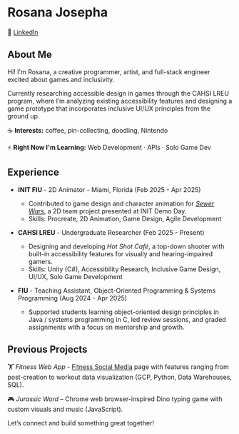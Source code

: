 # Rosana Josepha

💼 [LinkedIn](https://www.linkedin.com/in/rosana-josepha/)

## About Me

Hi! I'm Rosana, a creative programmer, artist, and full-stack engineer excited about games and inclusivity.

Currently researching accessible design in games through the CAHSI LREU program, where I’m analyzing existing accessibility features and designing a game prototype that incorporates inclusive UI/UX principles from the ground up.

☕️ **Interests:** coffee, pin-collecting, doodling, Nintendo

⚡️ **Right Now I'm Learning:** Web Development · APIs · Solo Game Dev

## Experience

- **INIT FIU** - 2D Animator - Miami, Florida (Feb 2025 - Apr 2025)  
  - Contributed to game design and character animation for [*Sewer Wars*](https://raaee.itch.io/sewer-wars), a 2D team project presented at INIT Demo Day.  
  - Skills: Procreate, 2D Animation, Game Design, Agile Development

- **CAHSI LREU** - Undergraduate Researcher (Feb 2025 - Present)
  - Designing and developing *Hot Shot Café*, a top-down shooter with built-in accessibility features for visually and hearing-impaired gamers.  
  - Skills: Unity (C#), Accessibility Research, Inclusive Game Design, UI/UX, Solo Game Development

- **FIU** - Teaching Assistant, Object-Oriented Programming & Systems Programming (Aug 2024 - Apr 2025)  
  - Supported students learning object-oriented design principles in Java / systems programming in C, led review sessions, and graded assignments with a focus on mentorship and growth.

## Previous Projects

🏋 *Fitness Web App* - [Fitness Social Media](https://my-ai-shoe-starter-86677331641.us-central1.run.app/) page with features ranging from post-creation to workout data visualization (GCP, Python, Data Warehouses, SQL).

🎮 *Jurassic Word* – Chrome web browser-inspired Dino typing game with custom visuals and music (JavaScript).

Let’s connect and build something great together!
